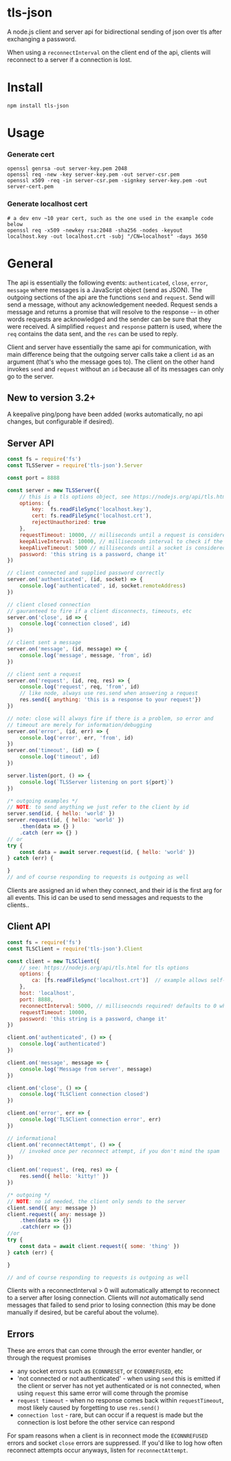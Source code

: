 # tls-json
A node.js client and server api for bidirectional sending of json over tls after exchanging a password.

When using a `reconnectInterval` on the client end of the api, clients will reconnect to a server if a connection is lost.

# Install
    npm install tls-json

# Usage


### Generate cert
```
openssl genrsa -out server-key.pem 2048
openssl req -new -key server-key.pem -out server-csr.pem
openssl x509 -req -in server-csr.pem -signkey server-key.pem -out server-cert.pem
```

### Generate localhost cert
```
# a dev env ~10 year cert, such as the one used in the example code below
openssl req -x509 -newkey rsa:2048 -sha256 -nodes -keyout localhost.key -out localhost.crt -subj "/CN=localhost" -days 3650
```

# General
The api is essentially the following events: `authenticated`, `close`, `error`, `message` where messages is a JavaScript object (send as JSON). The outgoing sections of the api are the functions `send` and `request`. Send will send a message, without any acknowledgement needed. Request sends a message and returns a promise that will resolve to the response -- in other words requests are acknowledged and the sender can be sure that they were received. A simplified `request` and `response` pattern is used, where the `req` contains the data sent, and the `res` can be used to reply.

Client and server have essentially the same api for communication, with main difference being that the outgoing server calls take a client `id` as an argument (that's who the message goes to). The client on the other hand invokes `send` and `request` without an `id` because all of its messages can only go to the server.

## New to version 3.2+
A keepalive ping/pong have been added (works automatically, no api changes, but configurable if desired).

## Server API

```javascript
const fs = require('fs')
const TLSServer = require('tls-json').Server

const port = 8888

const server = new TLSServer({
    // this is a tls options object, see https://nodejs.org/api/tls.html
    options: {
        key:  fs.readFileSync('localhost.key'),
        cert: fs.readFileSync('localhost.crt'),
        rejectUnauthorized: true
    },
    requestTimeout: 10000, // milliseconds until a request is considered timedout
    keepAliveInterval: 10000, // milliseconds interval to check if the socket is alive
    keepAliveTimeout: 5000 // milliseconds until a socket is considered dead if it hasn't responded
    password: 'this string is a password, change it'
})

// client connected and supplied password correctly
server.on('authenticated', (id, socket) => {
    console.log('authenticated', id, socket.remoteAddress)
})

// client closed connection
// gauranteed to fire if a client disconnects, timeouts, etc
server.on('close', id => {
    console.log('connection closed', id)
})

// client sent a message
server.on('message', (id, message) => {
    console.log('message', message, 'from', id)
})

// client sent a request
server.on('request', (id, req, res) => {
    console.log('request', req, 'from', id)
    // like node, always use res.send when answering a request
    res.send({ anything: 'this is a response to your request'}) 
})

// note: close will always fire if there is a problem, so error and
// timeout are merely for information/debugging
server.on('error', (id, err) => {
    console.log('error', err, 'from', id)
})
server.on('timeout', (id) => {
    console.log('timeout', id)
})

server.listen(port, () => {
    console.log(`TLSServer listening on port ${port}`)
})

/* outgoing examples */
// NOTE: to send anything we just refer to the client by id
server.send(id, { hello: 'world' })
server.request(id, { hello: 'world' })
    .then(data => {} )
    .catch (err => {} )
// or
try {
    const data = await server.request(id, { hello: 'world' })
} catch (err) {

}
// and of course responding to requests is outgoing as well
```
Clients are assigned an id when they connect, and their id is the first arg for all events. This id can be used to send messages and requests to the clients..

## Client API
```javascript
const fs = require('fs')
const TLSClient = require('tls-json').Client

const client = new TLSClient({
    // see: https://nodejs.org/api/tls.html for tls options
    options: {      
        ca: [fs.readFileSync('localhost.crt')]  // example allows self-signed certs
    },    
    host: 'localhost',
    port: 8888,
    reconnectInterval: 5000, // milliseocnds required! defaults to 0 which is no reconnecting
    requestTimeout: 10000,
    password: 'this string is a password, change it'
})

client.on('authenticated', () => {
    console.log('authenticated')
})

client.on('message', message => {
    console.log('Message from server', message)
})

client.on('close', () => {
    console.log('TLSClient connection closed')
})

client.on('error', err => {
    console.log('TLSClient connection error', err)
})

// informational
client.on('reconnectAttempt', () => {
    // invoked once per reconnect attempt, if you don't mind the spam
})

client.on('request', (req, res) => {
    res.send({ hello: 'kitty!' })
})

/* outgoing */
// NOTE: no id needed, the client only sends to the server
client.send({ any: message })
client.request({ any: message })
    .then(data => {})
    .catch(err => {})
//or
try {
    const data = await client.request({ some: 'thing' })
} catch (err) {

}

// and of course responding to requests is outgoing as well
```

Clients with a reconnectInterval > 0 will automatically attempt to reconnect to a server after losing connection. Clients will *not* automatically send messages that failed to send prior to losing connection (this may be done manually if desired, but be careful about the volume).

## Errors
These are errors that can come through the error eventer handler, or through the request promises

* any socket errors such as `ECONNRESET`, or `ECONNREFUSED`, etc
* 'not connected or not authenticated' - when using `send` this is emitted if the client or server has not yet authenticated or is not connected, when using `request` this same error will come through the promise
* `request timeout` - when no response comes back within `requestTimeout`, most likely caused by forgetting to use `res.send()`
* `connection lost` - rare, but can occur if a request is made but the connection is lost before the other service can respond

For spam reasons when a client is in reconnect mode the `ECONNREFUSED` errors and socket `close` errors are suppressed. If you'd like to log how often reconnect attempts occur anyways, listen for `reconnectAttempt`.

